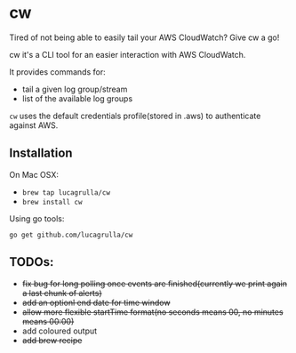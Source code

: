 # cw

Tired of not being able to easily tail your AWS CloudWatch? Give cw a go!

cw it's a CLI tool for an easier interaction with AWS CloudWatch. 

It provides commands for:

* tail a given log group/stream
* list of the available log groups

`cw` uses the default credentials profile(stored in .aws) to authenticate against AWS.
 
## Installation

On Mac OSX:

* `brew tap lucagrulla/cw`
* `brew install cw`

Using go tools:

`go get github.com/lucagrulla/cw`

## TODOs:

* ~~fix bug for long polling once events are finished(currently we print again a last chunk of alerts)~~
* ~~add an optionl end date for time window~~
* ~~allow more flexible startTime format(no seconds means 00, no minutes means 00:00)~~
* add coloured output
* ~~add brew recipe~~
